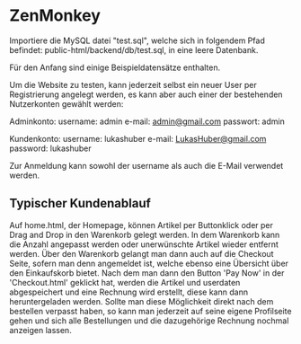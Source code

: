 # ZenMonkey
Importiere die MySQL datei "test.sql", welche sich in folgendem Pfad befindet: public-html/backend/db/test.sql, in eine leere Datenbank.

Für den Anfang sind einige Beispieldatensätze enthalten.

Um die Website zu testen, kann jederzeit selbst ein neuer User per Registrierung angelegt werden, es kann aber auch einer der bestehenden Nutzerkonten gewählt werden:

Adminkonto:
username: admin
e-mail: admin@gmail.com
passwort: admin

Kundenkonto:
username: lukashuber
e-mail: LukasHuber@gmail.com
password: lukashuber

Zur Anmeldung kann sowohl der username als auch die E-Mail verwendet werden.

## Typischer Kundenablauf
Auf home.html, der Homepage, können Artikel per Buttonklick oder per Drag and Drop in den Warenkorb gelegt werden. In dem Warenkorb kann die Anzahl angepasst werden oder unerwünschte Artikel wieder entfernt werden.
Über den Warenkorb gelangt man dann auch auf die Checkout Seite, sofern man denn angemeldet ist, welche ebenso eine Übersicht über den Einkaufskorb bietet.
Nach dem man dann den Button 'Pay Now' in der 'Checkout.html' geklickt hat, werden die Artikel und userdaten abgespeichert und eine Rechnung wird erstellt, diese kann dann heruntergeladen werden.
Sollte man diese Möglichkeit direkt nach dem bestellen verpasst haben, so kann man jederzeit auf seine eigene Profilseite gehen und sich alle Bestellungen und die dazugehörige Rechnung nochmal anzeigen lassen.